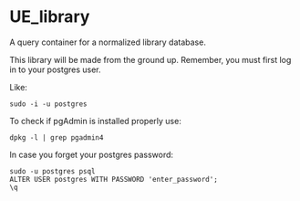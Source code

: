 # UE_library
A query container for a normalized library database.

This library will be made from the ground up.
Remember, you must first log in to your postgres user.

Like:
```
sudo -i -u postgres
```

To check if pgAdmin is installed properly use:
```
dpkg -l | grep pgadmin4
```

In case you forget your postgres password:
```
sudo -u postgres psql
ALTER USER postgres WITH PASSWORD 'enter_password';
\q
```


